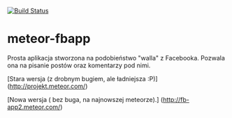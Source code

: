 [![Build Status](https://travis-ci.org/miszczyk/meteor-fbapp.svg?branch=master)](https://travis-ci.org/miszczyk/meteor-fbapp)

meteor-fbapp
============

Prosta aplikacja stworzona na podobieństwo "walla" z Facebooka. Pozwala ona na pisanie postów oraz komentarzy pod nimi.


[Stara wersja (z drobnym bugiem, ale ładniejsza :P)]
(http://projekt.meteor.com/)


[Nowa wersja ( bez buga, na najnowszej meteorze).]
(http://fb-app2.meteor.com/)
